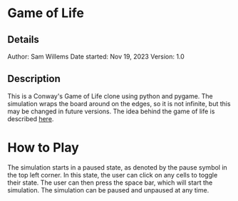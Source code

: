 # Game of Life

## Details
Author: Sam Willems
Date started: Nov 19, 2023
Version: 1.0

## Description
This is a Conway's Game of Life clone using python and pygame. The simulation wraps the board around on the edges, so it is not infinite, but this may be changed in future versions. The idea behind the game of life is described [here](https://en.wikipedia.org/wiki/Conway%27s_Game_of_Life).

# How to Play
The simulation starts in a paused state, as denoted by the pause symbol in the top left corner. In this state, the
user can click on any cells to toggle their state. The user can then press the space bar, which will start the simulation. The simulation can be paused and unpaused at any time.
